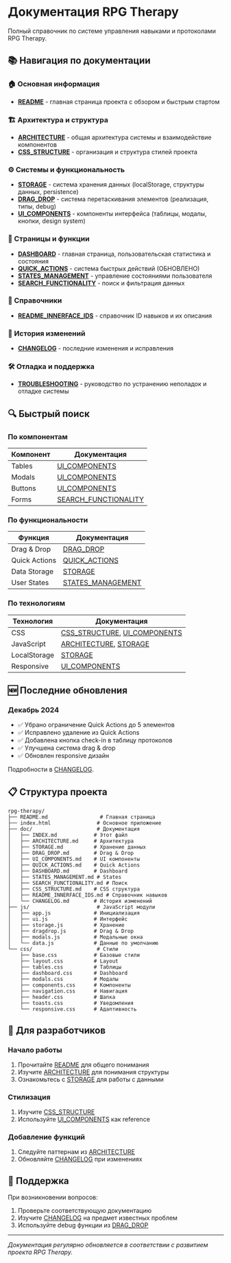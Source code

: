 # Документация RPG Therapy

Полный справочник по системе управления навыками и протоколами RPG Therapy.

## 📚 Навигация по документации

### 🏠 Основная информация
- [**README**](../README.md) - главная страница проекта с обзором и быстрым стартом

### 🏗️ Архитектура и структура
- [**ARCHITECTURE**](ARCHITECTURE.md) - общая архитектура системы и взаимодействие компонентов
- [**CSS_STRUCTURE**](CSS_STRUCTURE.md) - организация и структура стилей проекта

### ⚙️ Системы и функциональность
- [**STORAGE**](STORAGE.md) - система хранения данных (localStorage, структуры данных, persistence)
- [**DRAG_DROP**](DRAG_DROP.md) - система перетаскивания элементов (реализация, типы, debug)
- [**UI_COMPONENTS**](UI_COMPONENTS.md) - компоненты интерфейса (таблицы, модалы, кнопки, design system)

### 🎯 Страницы и функции
- [**DASHBOARD**](DASHBOARD.md) - главная страница, пользовательская статистика и состояния
- [**QUICK_ACTIONS**](QUICK_ACTIONS.md) - система быстрых действий (ОБНОВЛЕНО)
- [**STATES_MANAGEMENT**](STATES_MANAGEMENT.md) - управление состояниями пользователя
- [**SEARCH_FUNCTIONALITY**](SEARCH_FUNCTIONALITY.md) - поиск и фильтрация данных

### 📖 Справочники
- [**README_INNERFACE_IDS**](README_INNERFACE_IDS.md) - справочник ID навыков и их описания

### 📝 История изменений
- [**CHANGELOG**](CHANGELOG.md) - последние изменения и исправления

### 🛠️ Отладка и поддержка
- [**TROUBLESHOOTING**](TROUBLESHOOTING.md) - руководство по устранению неполадок и отладке системы

## 🔍 Быстрый поиск

### По компонентам
| Компонент | Документация |
|-----------|-------------|
| Tables | [UI_COMPONENTS](UI_COMPONENTS.md#table-components) |
| Modals | [UI_COMPONENTS](UI_COMPONENTS.md#modal-components) |
| Buttons | [UI_COMPONENTS](UI_COMPONENTS.md#button-components) |
| Forms | [SEARCH_FUNCTIONALITY](SEARCH_FUNCTIONALITY.md) |

### По функциональности
| Функция | Документация |
|---------|-------------|
| Drag & Drop | [DRAG_DROP](DRAG_DROP.md) |
| Quick Actions | [QUICK_ACTIONS](QUICK_ACTIONS.md) |
| Data Storage | [STORAGE](STORAGE.md) |
| User States | [STATES_MANAGEMENT](STATES_MANAGEMENT.md) |

### По технологиям
| Технология | Документация |
|------------|-------------|
| CSS | [CSS_STRUCTURE](CSS_STRUCTURE.md), [UI_COMPONENTS](UI_COMPONENTS.md#design-system) |
| JavaScript | [ARCHITECTURE](ARCHITECTURE.md#javascript), [STORAGE](STORAGE.md) |
| LocalStorage | [STORAGE](STORAGE.md#локальное-хранение) |
| Responsive | [UI_COMPONENTS](UI_COMPONENTS.md#responsive-design) |

## 🆕 Последние обновления

### Декабрь 2024
- ✅ Убрано ограничение Quick Actions до 5 элементов
- ✅ Исправлено удаление из Quick Actions  
- ✅ Добавлена кнопка check-in в таблицу протоколов
- ✅ Улучшена система drag & drop
- ✅ Обновлен responsive дизайн

Подробности в [CHANGELOG](CHANGELOG.md).

## 📋 Структура проекта

```
rpg-therapy/
├── README.md                 # Главная страница
├── index.html               # Основное приложение
├── doc/                     # Документация
│   ├── INDEX.md            # Этот файл
│   ├── ARCHITECTURE.md     # Архитектура
│   ├── STORAGE.md          # Хранение данных
│   ├── DRAG_DROP.md        # Drag & Drop
│   ├── UI_COMPONENTS.md    # UI компоненты
│   ├── QUICK_ACTIONS.md    # Quick Actions
│   ├── DASHBOARD.md        # Dashboard
│   ├── STATES_MANAGEMENT.md # States
│   ├── SEARCH_FUNCTIONALITY.md # Поиск
│   ├── CSS_STRUCTURE.md    # CSS структура
│   ├── README_INNERFACE_IDS.md # Справочник навыков
│   └── CHANGELOG.md        # История изменений
├── js/                      # JavaScript модули
│   ├── app.js              # Инициализация
│   ├── ui.js               # Интерфейс
│   ├── storage.js          # Хранение
│   ├── dragdrop.js         # Drag & Drop
│   ├── modals.js           # Модальные окна
│   └── data.js             # Данные по умолчанию
└── css/                     # Стили
    ├── base.css            # Базовые стили
    ├── layout.css          # Layout
    ├── tables.css          # Таблицы
    ├── dashboard.css       # Dashboard
    ├── modals.css          # Модалы
    ├── components.css      # Компоненты
    ├── navigation.css      # Навигация
    ├── header.css          # Шапка
    ├── toasts.css          # Уведомления
    └── responsive.css      # Адаптивность
```

## 🎯 Для разработчиков

### Начало работы
1. Прочитайте [README](../README.md) для общего понимания
2. Изучите [ARCHITECTURE](ARCHITECTURE.md) для понимания структуры
3. Ознакомьтесь с [STORAGE](STORAGE.md) для работы с данными

### Стилизация
1. Изучите [CSS_STRUCTURE](CSS_STRUCTURE.md)
2. Используйте [UI_COMPONENTS](UI_COMPONENTS.md) как reference

### Добавление функций
1. Следуйте паттернам из [ARCHITECTURE](ARCHITECTURE.md)
2. Обновляйте [CHANGELOG](CHANGELOG.md) при изменениях

## 🔧 Поддержка

При возникновении вопросов:
1. Проверьте соответствующую документацию
2. Изучите [CHANGELOG](CHANGELOG.md) на предмет известных проблем
3. Используйте debug функции из [DRAG_DROP](DRAG_DROP.md#troubleshooting)

---

*Документация регулярно обновляется в соответствии с развитием проекта RPG Therapy.* 